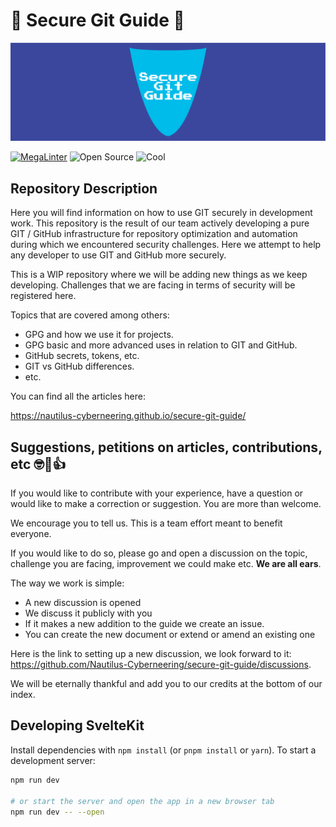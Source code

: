 # 🚨 Secure Git Guide 🚨

![Index header](./docs/media/HEADER/SGG-IndexHeader-1600x500.jpg)

[![MegaLinter](https://github.com/Nautilus-Cyberneering/GPG-Bootcamp/actions/workflows/mega-linter.yml/badge.svg)](https://github.com/Nautilus-Cyberneering/GPG-Bootcamp/actions/workflows/mega-linter.yml)
![Open Source](https://badgen.net/badge/Open%20Source/100%25/DA2CE7)
![Cool](https://badgen.net/badge/Cool/100%25/FF7F50)

## Repository Description

Here you will find information on how to use GIT securely in development work.
This repository is the result of our team actively developing a pure GIT / GitHub infrastructure for repository optimization and automation during which we encountered security challenges.
Here we attempt to help any developer to use GIT and GitHub more securely.

This is a WIP repository where we will be adding new things as we keep developing.
Challenges that we are facing in terms of security will be registered here.

Topics that are covered among others:

- GPG and how we use it for projects.
- GPG basic and more advanced uses in relation to GIT and GitHub.
- GitHub secrets, tokens, etc.
- GIT vs GitHub differences.
- etc.

You can find all the articles here:

<https://nautilus-cyberneering.github.io/secure-git-guide/>

## Suggestions, petitions on articles, contributions, etc 🤓🤡👍

If you would like to contribute with your experience, have a question or would like to make a correction or suggestion. You are more than welcome.

We encourage you to tell us. This is a team effort meant to benefit everyone.

If you would like to do so, please go and open a discussion on the topic, challenge you are facing, improvement we could make etc. **We are all ears**.

The way we work is simple:

- A new discussion is opened
- We discuss it publicly with you
- If it makes a new addition to the guide we create an issue.
- You can create the new document or extend or amend an existing one

Here is the link to setting up a new discussion, we look forward to it: <https://github.com/Nautilus-Cyberneering/secure-git-guide/discussions>.

We will be eternally thankful and add you to our credits at the bottom of our index.

## Developing SvelteKit

Install dependencies with `npm install` (or `pnpm install` or `yarn`). To start a development server:

```bash
npm run dev

# or start the server and open the app in a new browser tab
npm run dev -- --open
```